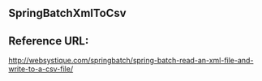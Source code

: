 SpringBatchXmlToCsv
--------------------

Reference URL:
--------------
http://websystique.com/springbatch/spring-batch-read-an-xml-file-and-write-to-a-csv-file/